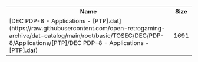 <table>
<tr><th>Name</th><th>Size</th></tr>
<tr><td>
[DEC PDP-8 - Applications - [PTP].dat](https://raw.githubusercontent.com/open-retrogaming-archive/dat-catalog/main/root/basic/TOSEC/DEC/PDP-8/Applications/[PTP]/DEC PDP-8 - Applications - [PTP].dat)
</td><td>1691</td></tr>
</table>
